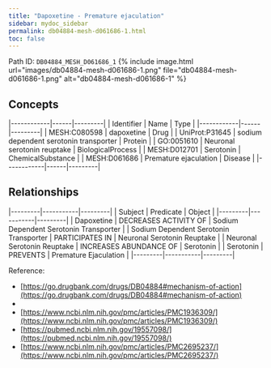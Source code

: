 ```yaml
---
title: "Dapoxetine - Premature ejaculation"
sidebar: mydoc_sidebar
permalink: db04884-mesh-d061686-1.html
toc: false 
---
```



Path ID: `DB04884_MESH_D061686_1`
{% include image.html url="images/db04884-mesh-d061686-1.png" file="db04884-mesh-d061686-1.png" alt="db04884-mesh-d061686-1" %}

## Concepts

|------------|------|---------|
| Identifier | Name | Type    |
|------------|------|---------|
| MESH:C080598 | dapoxetine | Drug |
| UniProt:P31645 | sodium dependent serotonin transporter | Protein |
| GO:0051610 | Neuronal serotonin reuptake | BiologicalProcess |
| MESH:D012701 | Serotonin | ChemicalSubstance |
| MESH:D061686 | Premature ejaculation | Disease |
|------------|------|---------|

## Relationships

|---------|-----------|---------|
| Subject | Predicate | Object  |
|---------|-----------|---------|
| Dapoxetine | DECREASES ACTIVITY OF | Sodium Dependent Serotonin Transporter |
| Sodium Dependent Serotonin Transporter | PARTICIPATES IN | Neuronal Serotonin Reuptake |
| Neuronal Serotonin Reuptake | INCREASES ABUNDANCE OF | Serotonin |
| Serotonin | PREVENTS | Premature Ejaculation |
|---------|-----------|---------|

Reference: 
  - [https://go.drugbank.com/drugs/DB04884#mechanism-of-action](https://go.drugbank.com/drugs/DB04884#mechanism-of-action)
  - 
  - [https://www.ncbi.nlm.nih.gov/pmc/articles/PMC1936309/](https://www.ncbi.nlm.nih.gov/pmc/articles/PMC1936309/)
  - [https://pubmed.ncbi.nlm.nih.gov/19557098/](https://pubmed.ncbi.nlm.nih.gov/19557098/)
  - [https://www.ncbi.nlm.nih.gov/pmc/articles/PMC2695237/](https://www.ncbi.nlm.nih.gov/pmc/articles/PMC2695237/)
